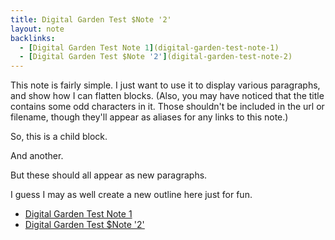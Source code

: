 ```yaml
---
title: Digital Garden Test $Note '2'
layout: note
backlinks:
  - [Digital Garden Test Note 1](digital-garden-test-note-1)
  - [Digital Garden Test $Note '2'](digital-garden-test-note-2)
---
```




This note is fairly simple. I just want to use it to display various paragraphs, and show how I can flatten blocks. (Also, you may have noticed that the title contains some odd characters in it. Those shouldn't be included in the url or filename, though they'll appear as aliases for any links to this note.)

So, this is a child block. 

And another. 

But these should all appear as new paragraphs.

I guess I may as well create a new outline here just for fun.

- [Digital Garden Test Note 1](digital-garden-test-note-1)
- [Digital Garden Test $Note '2'](digital-garden-test-note-2)


